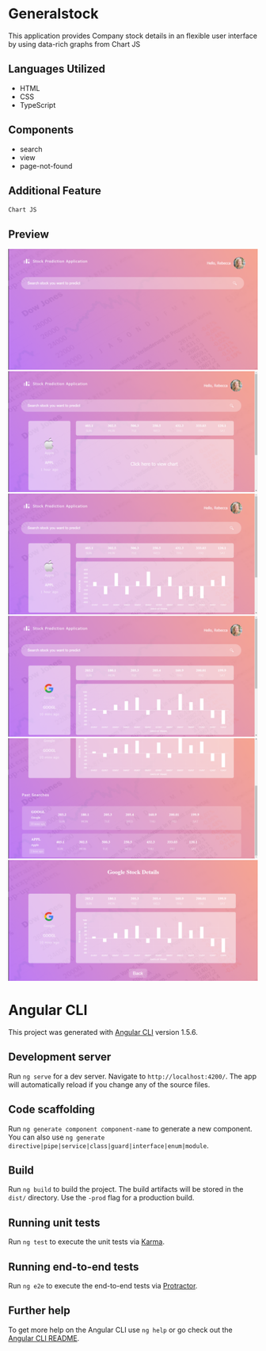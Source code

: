 # Generalstock

This application provides Company stock details in an flexible user interface by using data-rich graphs from Chart JS

## Languages Utilized

* HTML
* CSS
* TypeScript

## Components

* search
* view
* page-not-found

## Additional Feature
~~~
Chart JS
~~~

## Preview

![image](readme/first.png)
![image](readme/second.png)
![image](readme/third.png)
![image](readme/fourth.png)
![image](readme/fifth.png)
![image](readme/sixth.png)

# Angular CLI

This project was generated with [Angular CLI](https://github.com/angular/angular-cli) version 1.5.6.

## Development server

Run `ng serve` for a dev server. Navigate to `http://localhost:4200/`. The app will automatically reload if you change any of the source files.

## Code scaffolding

Run `ng generate component component-name` to generate a new component. You can also use `ng generate directive|pipe|service|class|guard|interface|enum|module`.

## Build

Run `ng build` to build the project. The build artifacts will be stored in the `dist/` directory. Use the `-prod` flag for a production build.

## Running unit tests

Run `ng test` to execute the unit tests via [Karma](https://karma-runner.github.io).

## Running end-to-end tests

Run `ng e2e` to execute the end-to-end tests via [Protractor](http://www.protractortest.org/).

## Further help

To get more help on the Angular CLI use `ng help` or go check out the [Angular CLI README](https://github.com/angular/angular-cli/blob/master/README.md).
